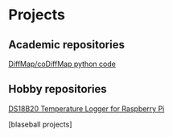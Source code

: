 # Projects

## Academic repositories

[DiffMap/coDiffMap python code](https://github.com/robbyblum/DiffMap-coDiffMap-Python)

## Hobby repositories

[DS18B20 Temperature Logger for Raspberry Pi](https://github.com/robbyblum/DS18B20-TemperatureLogger)

[blaseball projects]
